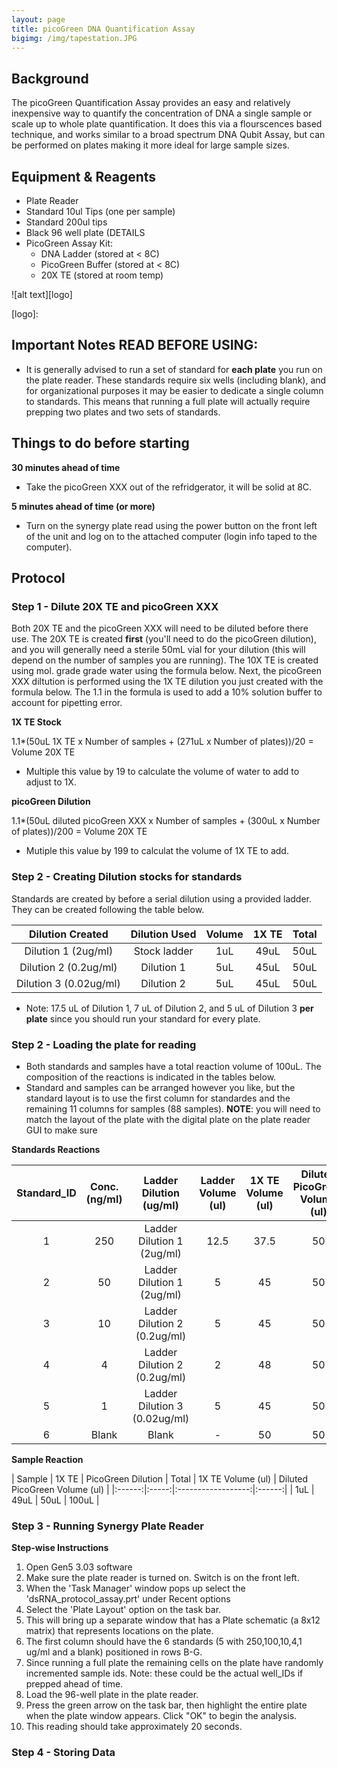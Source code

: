 ```yaml
---
layout: page
title: picoGreen DNA Quantification Assay
bigimg: /img/tapestation.JPG
---
```


## Background
The picoGreen Quantification Assay provides an easy and relatively inexpensive way to quantify the concentration of DNA a single sample or scale up to whole plate quantification. It does this via a flourscences based technique, and works similar to a broad spectrum DNA Qubit Assay, but can be performed on plates making it more ideal for large sample sizes.

## Equipment & Reagents
* Plate Reader 
* Standard 10ul Tips (one per sample)    
* Standard 200ul tips      
* Black 96 well plate (DETAILS     
* PicoGreen Assay Kit:                                            
   * DNA Ladder (stored at < 8C)            
   * PicoGreen Buffer (stored at < 8C)
   * 20X TE (stored at room temp)


![alt text][logo]

[logo]: 

## Important Notes **READ BEFORE USING**: 
* It is generally advised to run a set of standard for **each plate** you run on the plate reader. These standards require six wells (including blank), and for organizational purposes it may be easier to dedicate a single column to standards. This means that running a full plate will actually require prepping two plates and two sets of standards.

## Things to do before starting

**30 minutes ahead of time**
* Take the picoGreen XXX out of the refridgerator, it will be solid at 8C.

**5 minutes ahead of time (or more)**
* Turn on the synergy plate read using the power button on the front left of the unit and log on to the attached computer (login info taped to the computer). 

## Protocol

### Step 1 - Dilute 20X TE and picoGreen XXX

Both 20X TE and the picoGreen XXX will need to be diluted before there use. The 20X TE is created **first** (you'll need to do the picoGreen dilution), and you will generally need a sterile 50mL vial for your dilution (this will depend on the number of samples you are running). The 10X TE is created using mol. grade grade water using the formula below. Next, the picoGreen XXX diltution is performed using the 1X TE dilution you just created with the formula below. The 1.1 in the formula is used to add a 10% solution buffer to account for pipetting error. 

**1X TE Stock**

1.1*(50uL 1X TE x Number of samples + (271uL x Number of plates))/20 = Volume 20X TE

* Multiple this value by 19 to calculate the volume of water to add to adjust to 1X.

**picoGreen Dilution**

1.1*(50uL diluted picoGreen XXX x Number of samples + (300uL x Number of plates))/200 = Volume 20X TE

* Mutiple this value by 199 to calculat the volume of 1X TE to add.

### Step 2 - Creating Dilution stocks for standards 

Standards are created by before a serial dilution using a provided ladder. They can be created following the table below. 

| Dilution Created       | Dilution Used |  Volume | 1X TE | Total |
|:----------------------:|:-------------:|:-------:|:-----:|:-----:|
| Dilution 1 (2ug/ml)    | Stock ladder  | 1uL     | 49uL  | 50uL  |
| Dilution 2 (0.2ug/ml)  | Dilution 1    | 5uL     | 45uL  | 50uL  |
| Dilution 3 (0.02ug/ml) | Dilution 2    | 5uL     | 45uL  | 50uL  |

* Note: 17.5 uL of Dilution 1, 7 uL of Dilution 2, and 5 uL of Dilution 3 **per plate** since you should run your standard for every plate.

### Step 2 - Loading the plate for reading 

* Both standards and samples have a total reaction volume of 100uL. The composition of the reactions is indicated in the tables below.
* Standard and samples can be arranged however you like, but the standard layout is to use the first column for standardes and the remaining 11 columns for samples (88 samples). **NOTE**: you will need to match the layout of the plate with the digital plate on the plate reader GUI to make sure 

**Standards Reactions**

| Standard_ID | Conc. (ng/ml) | Ladder Dilution (ug/ml) | Ladder Volume (ul) | 1X TE Volume (ul) | Diluted PicoGreen Volume (ul) |
|:-----------:|:-------------:|:-----------------------:|:------------------:|:-----------------:|:-----------------------------:|
| 1   | 250   | Ladder Dilution 1 (2ug/ml)    | 12.5 | 37.5  | 50    |
| 2   |	50    |	Ladder Dilution 1 (2ug/ml)    |  5   | 45    | 50    |
| 3   |	10    |	Ladder Dilution 2 (0.2ug/ml)  |  5   | 45    | 50    |
| 4   |  4    | Ladder Dilution 2 (0.2ug/ml)  |  2   | 48    | 50    |
| 5   |  1    | Ladder Dilution 3 (0.02ug/ml) |  5   | 45    | 50    |
| 6   | Blank | Blank                         | -    | 50    | 50    | 

**Sample Reaction**

| Sample | 1X TE | PicoGreen Dilution | Total  | 1X TE Volume (ul) | Diluted PicoGreen Volume (ul) |
|:------:|:-----:|:------------------:|:------:|
| 1uL    | 49uL  | 50uL               | 100uL  |

### Step 3 - Running Synergy Plate Reader

**Step-wise Instructions**
1) Open Gen5 3.03 software
2) Make sure the plate reader is turned on. Switch is on the front left.
3) When the 'Task Manager' window pops up select the 'dsRNA_protocol_assay.prt' under Recent options
4) Select the 'Plate Layout' option on the task bar.
5) This will bring up a separate window that has a Plate schematic (a 8x12 matrix) that represents locations on the plate.
6) The first column should have the 6 standards (5 with 250,100,10,4,1 ug/ml and a blank) positioned in rows B-G.
7) Since running a full plate the remaining cells on the plate have randomly incremented sample ids. Note: these could be the actual well_IDs if prepped ahead of time.
8) Load the 96-well plate in the plate reader.
9) Press the green arrow on the task bar, then highlight the entire plate when the plate window appears. Click "OK" to begin the analysis.
10) This reading should take approximately 20 seconds.

### Step 4 - Storing Data

